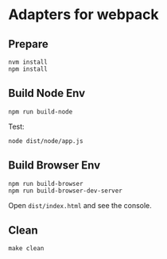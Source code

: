 # Adapters for webpack

## Prepare

```
nvm install
npm install
```

## Build Node Env

```
npm run build-node
```

Test:

```
node dist/node/app.js
```

## Build Browser Env

```
npm run build-browser
npm run build-browser-dev-server
```

Open `dist/index.html` and see the console.

## Clean

```
make clean
```
